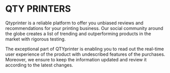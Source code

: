 # QTY PRINTERS
Qtyprinter is a reliable platform to offer you unbiased reviews and recommendations for your printing business. Our social community around the globe creates a list of trending and outperforming products in the market with rigorous testing. 

The exceptional part of QTYprinter is enabling you to read out the real-time user experience of the product with undescribed features of the purchases. Moreover, we ensure to keep the information updated and review it according to the latest changes.
